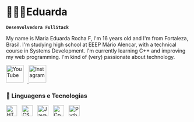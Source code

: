 # 👩🏻‍💻Eduarda

**`Desenvolvedora FullStack`**

My name is Maria Eduarda Rocha F, I'm 16 years old and I'm from Fortaleza, Brasil. I'm studying high school at EEEP Mário Alencar, with a technical course in Systems Development. I'm currently learning C++ and improving my web programming. I'm kind of (very) passionate about technology.

<p align="left">
    <a href="https://www.youtube.com/@picotaaz" target="_blank">
        <img 
            alt="YouTube" 
            title="Inscreva-se no meu canal" 
            src="https://img.icons8.com/fluency/48/aa66cc/youtube-play.png"
            style="width:48px; height:48px; margin-right:10px;"
        />
    </a>
    <a href="https://www.instagram.com/eduarda_rochafr?igsh=dGY4YjRoZ2VwMTB2" target="_blank">
        <img 
            alt="Instagram" 
            title="Instagram profile" 
            src="https://img.icons8.com/fluency/48/aa66cc/instagram-new.png"
            style="width:48px; height:48px;"
        />
    </a>
</p>


### 🤖 Linguagens e Tecnologias

<img 
    align="left" 
    alt="HTML"
    title="HTML" 
    width="30px" 
    style="padding-right: 10px;" 
    src="https://cdn.jsdelivr.net/gh/devicons/devicon@latest/icons/html5/html5-original.svg" 
/>
<img 
    align="left" 
    alt="CSS" 
    title="CSS"
    width="30px" 
    style="padding-right: 10px;" 
    src="https://cdn.jsdelivr.net/gh/devicons/devicon@latest/icons/css3/css3-original.svg" 
/>
<img 
    align="left" 
    alt="JavaScript" 
    title="JavaScript"
    width="30px" 
    style="padding-right: 10px;" 
    src="https://cdn.jsdelivr.net/gh/devicons/devicon@latest/icons/javascript/javascript-original.svg" 
/>
<img 
    align="left" 
    alt="Cpp" 
    title="C++"
    width="30px" 
    style="padding-right: 10px;" 
    src="https://upload.wikimedia.org/wikipedia/commons/thumb/1/18/ISO_C%2B%2B_Logo.svg/800px-ISO_C%2B%2B_Logo.svg.png" 
/>
<img 
    align="left" 
    alt="Python" 
    title="Python"
    width="30px" 
    style="padding-right: 10px;" 
    src="https://cdn.jsdelivr.net/gh/devicons/devicon@latest/icons/python/python-original.svg" 
/>

<br/>
<br/>
